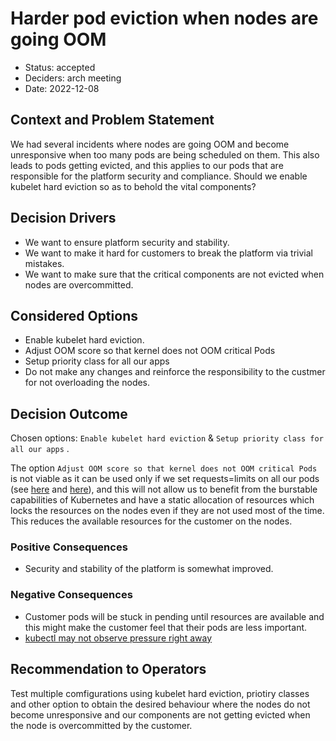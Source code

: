 # Harder pod eviction when nodes are going OOM

* Status: accepted
* Deciders: arch meeting
* Date: 2022-12-08

## Context and Problem Statement

We had several incidents where nodes are going OOM and become unresponsive when too many pods are being scheduled on them. This also leads to pods getting evicted, and this applies to our pods that are responsible for the platform security and compliance.
Should we enable kubelet hard eviction so as to behold the vital components?

## Decision Drivers

* We want to ensure platform security and stability.
* We want to make it hard for customers to break the platform via trivial mistakes.
* We want to make sure that the critical components are not evicted when nodes are overcommitted.

## Considered Options

* Enable kubelet hard eviction.
* Adjust OOM score so that kernel does not OOM critical Pods
* Setup priority class for all our apps
* Do not make any changes and reinforce the responsibility to the custmer for not overloading the nodes.

## Decision Outcome

Chosen options: `Enable kubelet hard eviction` & `Setup priority class for all our apps` .

The option `Adjust OOM score so that kernel does not OOM critical Pods` is  not viable as it can be used only if we set requests=limits on all our pods (see [here](https://kubernetes.io/docs/concepts/scheduling-eviction/node-pressure-eviction/#node-out-of-memory-behavior) and [here](https://kubernetes.io/docs/tasks/configure-pod-container/quality-service-pod/#create-a-pod-that-gets-assigned-a-qos-class-of-guaranteed)), and this will not allow us to benefit from the burstable capabilities of Kubernetes and have a static allocation of resources which locks the resources on the nodes even if they are not used most of the time. This reduces the available resources for the customer on the nodes.

### Positive Consequences

* Security and stability of the platform is somewhat improved.

### Negative Consequences

* Customer pods will be stuck in pending until resources are available and this might make the customer feel that their pods are less important.
* [kubectl may not observe pressure right away](https://kubernetes.io/docs/concepts/scheduling-eviction/node-pressure-eviction/#kubelet-may-not-observe-memory-pressure-right-away)

## Recommendation to Operators

Test multiple comfigurations using kubelet hard eviction, priotiry classes and other option to obtain the desired behaviour where the nodes do not become unresponsive and our components are not getting evicted when the node is overcommitted by the customer.
